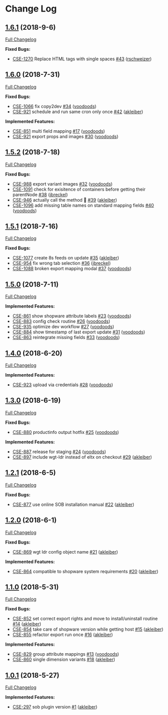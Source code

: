 # Change Log

## [1.6.1](https://github.com/8select/shopware-plugin-sob/tree/1.6.1) (2018-9-6)

[Full Changelog](https://github.com/8select/shopware-plugin-sob/compare/1.6.0...1.6.1)

**Fixed Bugs:**

- [CSE-1270](https://8select.atlassian.net/browse/CSE-1270) Replace HTML tags with single spaces [\#43](https://github.com/8select/shopware-plugin-sob/pull/43) ([rschweizer](https://github.com/rschweizer))

## [1.6.0](https://github.com/8select/shopware-plugin-sob/tree/1.6.0) (2018-7-31)

[Full Changelog](https://github.com/8select/shopware-plugin-sob/compare/1.5.2...1.6.0)

**Fixed Bugs:**

- [CSE-1066](https://8select.atlassian.net/browse/CSE-1066) fix copy2dev [\#34](https://github.com/8select/shopware-plugin-sob/pull/34) ([voodoods](https://github.com/voodoods))
- [CSE-921](https://8select.atlassian.net/browse/CSE-921) schedule and run same cron only once [\#42](https://github.com/8select/shopware-plugin-sob/pull/42) ([akleiber](https://github.com/akleiber))

**Implemented Features:**

- [CSE-851](https://8select.atlassian.net/browse/CSE-851) multi field mapping [\#17](https://github.com/8select/shopware-plugin-sob/pull/17) ([voodoods](https://github.com/voodoods))
- [CSE-921](https://8select.atlassian.net/browse/CSE-921) export props and images [\#30](https://github.com/8select/shopware-plugin-sob/pull/30) ([voodoods](https://github.com/voodoods))

## [1.5.2](https://github.com/8select/shopware-plugin-sob/tree/1.5.2) (2018-7-18)

[Full Changelog](https://github.com/8select/shopware-plugin-sob/compare/1.5.1...1.5.2)

**Fixed Bugs:**

- [CSE-988](https://8select.atlassian.net/browse/CSE-988) export variant images [\#32](https://github.com/8select/shopware-plugin-sob/pull/32) ([voodoods](https://github.com/voodoods))
- [CSE-1091](https://8select.atlassian.net/browse/CSE-1091) check for exisitence of containers before getting their parentNode [\#38](https://github.com/8select/shopware-plugin-sob/pull/38) ([jbreckel](https://github.com/jbreckel))
- [CSE-946](https://8select.atlassian.net/browse/CSE-946) actually call the method :see_no_evil: [\#39](https://github.com/8select/shopware-plugin-sob/pull/39) ([akleiber](https://github.com/akleiber))
- [CSE-1096](https://8select.atlassian.net/browse/CSE-1096) add missing table names on standard mapping fields [\#40](https://github.com/8select/shopware-plugin-sob/pull/40) ([voodoods](https://github.com/voodoods))

## [1.5.1](https://github.com/8select/shopware-plugin-sob/tree/1.5.1) (2018-7-16)

[Full Changelog](https://github.com/8select/shopware-plugin-sob/compare/1.5.0...1.5.1)

**Fixed Bugs:**

- [CSE-1077](https://8select.atlassian.net/browse/CSE-1077) create 8s feeds on update [\#35](https://github.com/8select/shopware-plugin-sob/pull/35) ([akleiber](https://github.com/akleiber))
- [CSE-954](https://8select.atlassian.net/browse/CSE-954) fix wrong tab selection [\#36](https://github.com/8select/shopware-plugin-sob/pull/36) ([jbreckel](https://github.com/jbreckel))
- [CSE-1088](https://8select.atlassian.net/browse/CSE-1088) broken export mapping modal [\#37](https://github.com/8select/shopware-plugin-sob/pull/37) ([voodoods](https://github.com/voodoods))

## [1.5.0](https://github.com/8select/shopware-plugin-sob/tree/1.5.0) (2018-7-11)

[Full Changelog](https://github.com/8select/shopware-plugin-sob/compare/1.4.0...1.5.0)

**Implemented Features:**

- [CSE-861](https://8select.atlassian.net/browse/CSE-861) show shopware attribute labels [\#23](https://github.com/8select/shopware-plugin-sob/pull/23) ([voodoods](https://github.com/voodoods))
- [CSE-883](https://8select.atlassian.net/browse/CSE-883) config check routine [\#26](https://github.com/8select/shopware-plugin-sob/pull/26) ([voodoods](https://github.com/voodoods))
- [CSE-935](https://8select.atlassian.net/browse/CSE-935) optimize dev workflow [\#27](https://github.com/8select/shopware-plugin-sob/pull/27) ([voodoods](https://github.com/voodoods))
- [CSE-884](https://8select.atlassian.net/browse/CSE-884) show timestamp of last export update [\#31](https://github.com/8select/shopware-plugin-sob/pull/31) ([voodoods](https://github.com/voodoods))
- [CSE-863](https://8select.atlassian.net/browse/CSE-863) reintegrate missing fields [\#33](https://github.com/8select/shopware-plugin-sob/pull/33) ([voodoods](https://github.com/voodoods))

## [1.4.0](https://github.com/8select/shopware-plugin-sob/tree/1.4.0) (2018-6-20)

[Full Changelog](https://github.com/8select/shopware-plugin-sob/compare/1.3.0...1.4.0)

**Implemented Features:**

- [CSE-923](https://8select.atlassian.net/browse/CSE-923) upload via credentials [\#28](https://github.com/8select/shopware-plugin-sob/pull/28) ([voodoods](https://github.com/voodoods))

## [1.3.0](https://github.com/8select/shopware-plugin-sob/tree/1.3.0) (2018-6-19)

[Full Changelog](https://github.com/8select/shopware-plugin-sob/compare/1.2.1...1.3.0)

**Fixed Bugs:**

- [CSE-880](https://8select.atlassian.net/browse/CSE-880) productinfo output hotfix [\#25](https://github.com/8select/shopware-plugin-sob/pull/25) ([voodoods](https://github.com/voodoods))

**Implemented Features:**

- [CSE-887](https://8select.atlassian.net/browse/CSE-887) release for staging [\#24](https://github.com/8select/shopware-plugin-sob/pull/24) ([voodoods](https://github.com/voodoods))
- [CSE-897](https://8select.atlassian.net/browse/CSE-897) include wgt-ldr instead of eltx on checkout [\#29](https://github.com/8select/shopware-plugin-sob/pull/29) ([akleiber](https://github.com/akleiber))

## [1.2.1](https://github.com/8select/shopware-plugin-sob/tree/1.2.1) (2018-6-5)

[Full Changelog](https://github.com/8select/shopware-plugin-sob/compare/1.2.0...1.2.1)

**Fixed Bugs:**

- [CSE-877](https://8select.atlassian.net/browse/CSE-877) use online SOB installation manual [\#22](https://github.com/8select/shopware-plugin-sob/pull/22) ([akleiber](https://github.com/akleiber))

## [1.2.0](https://github.com/8select/shopware-plugin-sob/tree/1.2.0) (2018-6-1)

[Full Changelog](https://github.com/8select/shopware-plugin-sob/compare/1.1.0...1.2.0)

**Fixed Bugs:**

- [CSE-869](https://8select.atlassian.net/browse/CSE-869) wgt ldr config object name [\#21](https://github.com/8select/shopware-plugin-sob/pull/21) ([akleiber](https://github.com/akleiber))

**Implemented Features:**

- [CSE-864](https://8select.atlassian.net/browse/CSE-864) compatible to shopware system requirements [\#20](https://github.com/8select/shopware-plugin-sob/pull/20) ([akleiber](https://github.com/akleiber))

## [1.1.0](https://github.com/8select/shopware-plugin-sob/tree/1.1.0) (2018-5-31)

[Full Changelog](https://github.com/8select/shopware-plugin-sob/compare/1.0.1...1.1.0)

**Fixed Bugs:**

- [CSE-852](https://8select.atlassian.net/browse/CSE-852) set correct export rights and move to install/uninstall routine [\#14](https://github.com/8select/shopware-plugin-sob/pull/14) ([akleiber](https://github.com/akleiber))
- [CSE-854](https://8select.atlassian.net/browse/CSE-854) take care of shopware version while getting host [\#15](https://github.com/8select/shopware-plugin-sob/pull/15) ([akleiber](https://github.com/akleiber))
- [CSE-855](https://8select.atlassian.net/browse/CSE-855) refactor export run once [\#16](https://github.com/8select/shopware-plugin-sob/pull/16) ([akleiber](https://github.com/akleiber))

**Implemented Features:**

- [CSE-829](https://8select.atlassian.net/browse/CSE-829) group attribute mappings [\#13](https://github.com/8select/shopware-plugin-sob/pull/13) ([voodoods](https://github.com/voodoods))
- [CSE-860](https://8select.atlassian.net/browse/CSE-860) single dimension variants [\#18](https://github.com/8select/shopware-plugin-sob/pull/18) ([akleiber](https://github.com/akleiber))

## [1.0.1](https://github.com/8select/shopware-plugin-sob/tree/1.0.1) (2018-5-27)

[Full Changelog](https://github.com/8select/shopware-plugin-sob/compare/5b35bc7...1.0.1)

**Implemented Features:**

- [CSE-297](https://8select.atlassian.net/browse/CSE-297) sob plugin version [\#1](https://github.com/8select/shopware-plugin-sob/pull/1) ([akleiber](https://github.com/akleiber))
